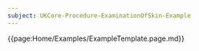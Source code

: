```yaml
---
subject: UKCore-Procedure-ExaminationOfSkin-Example
---
```

{{page:Home/Examples/ExampleTemplate.page.md}}